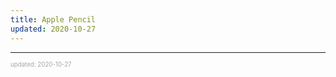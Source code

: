 ```yaml
---
title: Apple Pencil
updated: 2020-10-27
---
```


---

<sup><sub><font color="#a6a6a6">updated: 2020-10-27</font></sub></sup>
